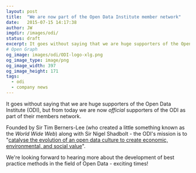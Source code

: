 ```yaml
---
layout: post
title:  "We are now part of the Open Data Institute member network"
date:   2015-07-15 14:17:38
author: JW
imgdir:	/images/odi/
status: draft
excerpt: It goes without saying that we are huge supporters of the Open Data Institute (ODI), but from today we are now official supporters of the ODI as part of their members network.
# Open Graph
og_image: images/odi/ODI-logo-xlg.png 
og_image_type: image/png
og_image_width: 397
og_image_height: 171
tags:
  - odi
  - company news
---
```


<div class="pull-right">
<script src="http://directory.theodi.org/members/ZC6408HJ/badge?size=large&align=right&colour=black" type="text/javascript"></script>
</div>

It goes without saying that we are huge supporters of the Open Data Institute (ODI), but from today we are now *official* supporters of the ODI as part of their members network.

Founded by Sir Tim Berners-Lee (who created a little something known as the *World Wide Web*) along with Sir Nigel Shadbolt - the ODI's mission is to "[catalyse the evolution of an open data culture to create economic, environmental, and social value][odi-faq]".

We're looking forward to hearing more about the development of best practice methods in the field of Open Data - exciting times!



[odi-faq]:      http://opendatainstitute.org/faq